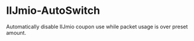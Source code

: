 # IIJmio-AutoSwitch
Automatically disable IIJmio coupon use while packet usage is over preset amount.
